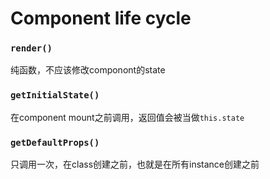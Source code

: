 # Component life cycle


### `render()`

纯函数，不应该修改componont的state


### `getInitialState()`

在component mount之前调用，返回值会被当做`this.state`

### `getDefaultProps()`

只调用一次，在class创建之前，也就是在所有instance创建之前
